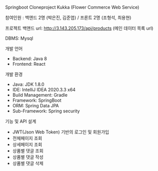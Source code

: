 Springboot Cloneproject Kukka (Flower Commerce Web Service)

참여인원 : 백앤드 2명 (박은진, 김준엽) / 프론트 2명 (조형석, 최용현)

프로젝트 백앤드 url: http://3.143.205.173/api/products (메인 데이터 목록 url)


DBMS: Mysql

개발 언어
- Backend: Java 8
- Frontend: React

개발 환경
- Java: JDK 1.8.0
- IDE: IntelliJ IDEA 2020.3.3 x64
- Build Management: Gradle
- Framework: SpringBoot
- ORM: Spring Data JPA
- Sub-Framework: Spring security

기능 및 API 설계
- JWT(Json Web Token) 기반의 로그인 및 회원가입
- 전체페이지 조회
- 상세페이지 조회
- 상품별 댓글 조회
- 상품별 댓글 작성
- 상품별 댓글 삭제
